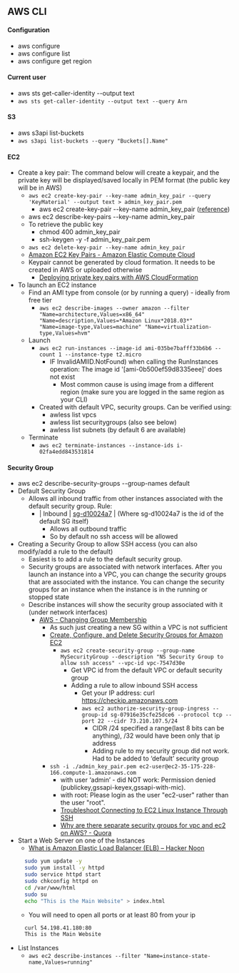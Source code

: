 ## AWS CLI 
#### Configuration
* aws configure
* aws configure list
* aws configure get region

#### Current user
* aws sts get-caller-identity --output text 
* `aws sts get-caller-identity --output text --query Arn`

#### S3
* aws s3api list-buckets
* `aws s3api list-buckets --query "Buckets[].Name"`

#### EC2
* Create a key pair: The command below will create a keypair, and the private key will be displayed/saved locally in PEM format (the public key will be in AWS)
  * `aws ec2 create-key-pair --key-name admin_key_pair --query 'KeyMaterial' --output text > admin_key_pair.pem`
    * aws ec2 create-key-pair --key-name admin_key_pair ([reference](https://docs.aws.amazon.com/cli/latest/reference/ec2/create-key-pair.html))
  * aws ec2 describe-key-pairs --key-name admin_key_pair
  * To retrieve the public key 
    * chmod 400 admin_key_pair
    * ssh-keygen -y -f admin_key_pair.pem 
  * `aws ec2 delete-key-pair --key-name admin_key_pair`
  * [Amazon EC2 Key Pairs - Amazon Elastic Compute Cloud](https://docs.aws.amazon.com/AWSEC2/latest/UserGuide/ec2-key-pairs.html#having-ec2-create-your-key-pair)
  * Keypair cannot be generated by cloud formation. It needs to be created in AWS or uploaded otherwise 
    * [Deploying private key pairs with AWS CloudFormation](https://binx.io/blog/2017/10/25/deploying-private-key-pairs-with-aws-cloudformation/)
* To launch an EC2 instance
  * Find an AMI type from console (or by running  a query) - ideally from free tier
    * `aws ec2 describe-images --owner amazon --filter "Name=architecture,Values=x86_64" "Name=description,Values=*Amazon Linux*2018.03*" "Name=image-type,Values=machine" "Name=virtualization-type,Values=hvm"`
  * Launch
    * `aws ec2 run-instances --image-id ami-035be7bafff33b6b6 --count 1 --instance-type t2.micro`
      * IF InvalidAMIID.NotFound) when calling the RunInstances operation: The image id '[ami-0b500ef59d8335eee]' does not exist
        * Most common cause is using image from a different region (make sure you are logged in the same region as your CLI)
    * Created with default VPC, security groups. Can be verified using:
      *  awless list vpcs
      * awless list securitygroups (also see below)
      * awless list subnets (by default 6 are available)
  * Terminate
    * `aws ec2 terminate-instances --instance-ids i-02fa4edd843531814`

#### Security Group
* aws ec2 describe-security-groups --group-names default
* Default Security Group
  * Allows all inbound traffic from other instances associated with the default security group. Rule:
    * | Inbound     | [sg-d10024a7](any)         | (Where sg-d10024a7 is the id of the default SG itself)
      * Allows all outbound traffic
      * So by default no ssh access will be allowed
* Creating a Security Group to allow SSH access (you can also modify/add a rule to the default)
  * Easiest is to add a rule to the default security group. 
  * Security groups are associated with network interfaces. After you launch an instance into a VPC, you can change the security groups that are associated with the instance. You can change the security groups for an instance when the instance is in the running or stopped state
  * Describe instances will show the security group associated with it (under network interfaces)
    * [AWS - Changing Group Membership](https://docs.aws.amazon.com/vpc/latest/userguide/VPC_SecurityGroups.html#SG_Changing_Group_Membership)
      * As such just creating a new SG within a VPC is not sufficient
      * [Create, Configure, and Delete Security Groups for Amazon EC2](https://docs.aws.amazon.com/cli/latest/userguide/cli-services-ec2-sg.html)
        * `aws ec2 create-security-group --group-name MySecurityGroup --description "NS Security Group to allow ssh access" --vpc-id vpc-7547d30e`
          * Get VPC id from the default VPC or default security group 
          * Adding a rule to allow inbound SSH access
            * Get your IP address: curl https://checkip.amazonaws.com
            * `aws ec2 authorize-security-group-ingress --group-id sg-07916e35cfe25dce6 --protocol tcp --port 22 --cidr 73.210.107.5/24`
              * CIDR /24 specified a range(last 8 bits can be anything), /32 would have been only that ip address
              * Adding rule to my security group did not work. Had to be added to ‘default’ security group
      * `ssh -i ./admin_key_pair.pem ec2-user@ec2-35-175-228-166.compute-1.amazonaws.com`
        * with user ‘admin’ - did NOT work: Permission denied (publickey,gssapi-keyex,gssapi-with-mic).
        * with root: Please login as the user "ec2-user" rather than the user "root".
        * [Troubleshoot Connecting to EC2 Linux Instance Through SSH](https://aws.amazon.com/premiumsupport/knowledge-center/ec2-linux-ssh-troubleshooting/)
        * [Why are there separate security groups for vpc and ec2 on AWS? - Quora](https://www.quora.com/Why-are-there-separate-security-groups-for-vpc-and-ec2-on-AWS)
* Start a Web Server on one of the Instances
  * [What is Amazon Elastic Load Balancer (ELB) – Hacker Noon](https://hackernoon.com/what-is-amazon-elastic-load-balancer-elb-16cdcedbd485)
  ```bash
	sudo yum update -y
	sudo yum install -y httpd
	sudo service httpd start
	sudo chkconfig httpd on
	cd /var/www/html
	sudo su
	echo "This is the Main Website" > index.html
  ```	
  * You will need to open all ports or at least 80 from your ip
  ```bash
	curl 54.198.41.180:80
    This is the Main Website
  ```    
* List Instances
  * `aws ec2 describe-instances --filter "Name=instance-state-name,Values=running"`




